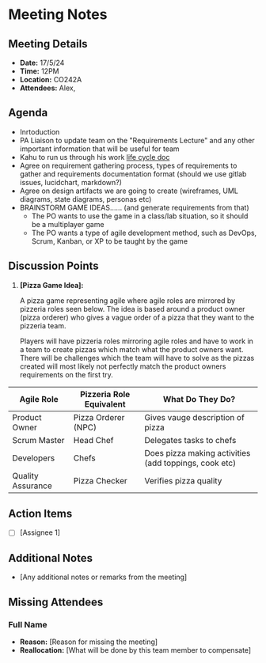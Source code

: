 # Meeting Notes

## Meeting Details
- **Date:** 17/5/24
- **Time:** 12PM
- **Location:** CO242A
- **Attendees:** Alex, 

## Agenda
- Inrtoduction
- PA Liaison to update team on the "Requirements Lecture" and any other important information that will be useful for team
- Kahu to run us through his work [life cycle doc](https://gitlab.ecs.vuw.ac.nz/manninalex/engr302-project/-/blob/main/project_management/workLifeCycle.MD?ref_type=heads)
- Agree on requirement gathering process, types of requirements to gather and requirements documentation format (should we use gitlab issues, lucidchart, markdown?)
- Agree on design artifacts we are going to create (wireframes, UML diagrams, state diagrams, personas etc)
- BRAINSTORM GAME IDEAS...... (and generate requirements from that)
  - The PO wants to use
the game in a class/lab situation, so it should be a multiplayer game
  - The PO wants a type of agile
development method, such as DevOps, Scrum, Kanban, or XP to be taught by the game


## Discussion Points
1. **[Pizza Game Idea]:**
   
   A pizza game representing agile where agile roles are mirrored by pizzeria roles seen below. The idea is based around a product owner (pizza orderer) who gives a vague order of a pizza that they want to the pizzeria team. 
   
   Players will have pizzeria roles mirroring agile roles and have to work in a team to create pizzas which match what the product owners want. There will be challenges which the team will have to solve as the pizzas created will most likely not perfectly match the product owners requirements on the first try.

   

  | Agile Role | Pizzeria Role Equivalent | What Do They Do? |
|------|-------|--------------|
| Product Owner | Pizza Orderer (NPC) | Gives vauge description of pizza |
| Scrum Master | Head Chef | Delegates tasks to chefs | 
|  Developers|  Chefs | Does pizza making activities (add toppings, cook etc) |
|  Quality Assurance | Pizza Checker | Verifies pizza quality | 


   
## Action Items
- [ ] [Assignee 1]

## Additional Notes
- [Any additional notes or remarks from the meeting]

## Missing Attendees

### Full Name
- **Reason:** [Reason for missing the meeting]
- **Reallocation:** [What will be done by this team member to compensate]
